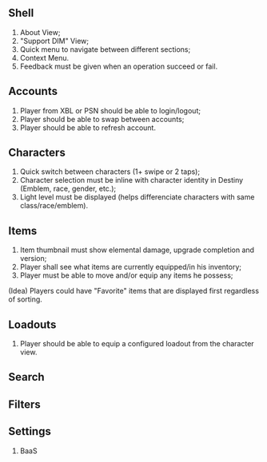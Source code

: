 ## Shell

1. About View;
2. "Support DIM" View;
3. Quick menu to navigate between different sections;
4. Context Menu.
5. Feedback must be given when an operation succeed or fail.

## Accounts

1. Player from XBL or PSN should be able to login/logout;
1. Player should be able to swap between accounts;
2. Player should be able to refresh account.

## Characters

1. Quick switch between characters (1+ swipe or 2 taps);
2. Character selection must be inline with character identity in Destiny (Emblem, race, gender, etc.);
3. Light level must be displayed (helps differenciate characters with same class/race/emblem).

## Items

1. Item thumbnail must show elemental damage, upgrade completion and version;
2. Player shall see what items are currently equipped/in his inventory;
3. Player must be able to move and/or equip any items he possess;

(Idea) Players could have "Favorite" items that are displayed first regardless of sorting.

## Loadouts

1. Player should be able to equip a configured loadout from the character view.

## Search

## Filters

## Settings

1. BaaS